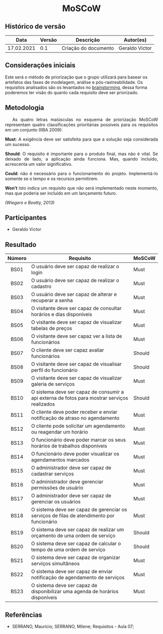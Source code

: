 # <center> MoSCoW
## Histórico de versão

|Data | Versão | Descrição | Autor(es)
| -- | -- | -- | -- |
| 17.02.2021 | 0.1 | Criação do documento | Geraldo Victor|

## Considerações iniciais
 <p>Este será o método de priorização que o grupo utilizará para basear os artefatos das fases de modelagem, análise e pós-rastreabilidade. Os requisitos analisados são os levantados no <a href="../../base/brainstorming/" >brainstorming</a>, dessa forma poderemos ter visão do quanto cada requisito deve ser priorizado.</p>

## Metodologia

<div>
   <p align="justify">&emsp;
      As quatro letras maiúsculas no esquema de priorização MoSCoW representam quatro classificações prioritárias
      possíveis para os requisitos em um conjunto (IIBA 2009):</p>
   <p align="justify">
      <strong>Must</strong>: A exigência deve ser satisfeita para que a solução seja considerada um sucesso.</p>
   <p align="justify">
      <strong>Should</strong>: O requisito é importante para o produto final, mas não é vital. Se deixado de lado, a
      aplicação ainda
      funciona. Mas, quando incluído, acrescenta um valor significativo. </p>
   <p align="justify">
      <strong> Could</strong>: não é necessário para o funcionamento do projeto. Implementá-lo somente se o tempo e os
      recursos
      permitirem.</p>
   <p align="justify">
      <strong>Won’t</strong> Isto indica um requisito que não será implementado neste momento, mas que poderia ser
      incluído em um
      lançamento futuro.</p>
   <p align="justify"><em>(Wiegers e Beatty, 2013)</em> </p>
</div>

## Participantes
- Geraldo Victor

## Resultado

| Número | Requisito| MoSCoW |
| :--: | -- | -- |
| BS01 | O usuário deve ser capaz de realizar o login|Must|
| BS02 | O usuário deve ser capaz de realizar o cadastro|Must|
| BS03 | O usuário deve ser capaz de alterar e recuperar a senha|Must|
| BS04 | O visitante deve ser capaz de consultar horários e dias disponíveis|Must|
| BS05 | O visitante deve ser capaz de visualizar tabelas de preços|Must|
| BS06 | O visitante deve ser capaz ver a lista de funcionários|Must|
| BS07 | O cliente deve ser capaz avaliar funcionários|Should|
| BS08 | O visitante deve ser capaz de visualisar perfil do funcionário|Should|
| BS09 | O visitante deve ser capaz de visualizar galeria de serviços|Must|
| BS10 | O sistema deve ser capaz de consumir a api externa de fotos para mostrar serviços realizados|Should|
| BS11 | O cliente deve poder receber e enviar notificação de atraso no agendamento|Must|
| BS12 | O cliente pode solicitar um agendamento ou reagendar um horário|Must|
| BS13 | O funcionário deve poder marcar os seus horários de trabalhos disponíveis|Must|
| BS14 | O funcionário deve poder visualizar os agendamentos marcados|Must|
| BS15 | O administrador deve ser capaz de cadastrar serviços|Must|
| BS16 | O administrador deve gerenciar permissões de usuário|Must|
| BS17 | O administrador deve ser capaz de gerenciar os usuários|Must|
| BS18 | O sistema deve ser capaz de gerenciar os serviços de filas de atendimento por funcionário|Must|
| BS19 | O sistema deve ser capaz de realizar um orçamento de uma ordem de serviço|Should|
| BS20 | O sistema deve ser capaz de calcular o tempo de uma ordem de serviço|Should|
| BS21 | O sistema deve ser capaz de organizar serviços simultâneos|Must|
| BS22 | O sistema deve ser capaz de enviar notificação de agendamento de serviços|Must|
| BS23 | O sistema deve ser capaz de disponibilizar uma agenda de horários disponíveis|Must|

## Referências
- SERRANO, Maurício; SERRANO, Milene; Requisitos - Aula 07;
